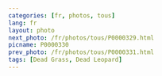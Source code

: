 ```yaml
---
categories: [fr, photos, tous]
lang: fr
layout: photo
next_photo: /fr/photos/tous/P0000329.html
picname: P0000330
prev_photo: /fr/photos/tous/P0000331.html
tags: [Dead Grass, Dead Leopard]
---
```

